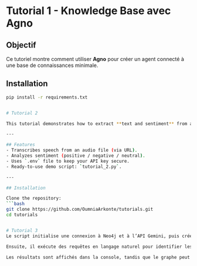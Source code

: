 # Tutorial 1 - Knowledge Base avec Agno

## Objectif
Ce tutoriel montre comment utiliser **Agno** pour créer un agent connecté à une base de connaissances minimale.

## Installation
```bash
pip install -r requirements.txt


# Tutorial 2

This tutorial demonstrates how to extract **text and sentiment** from an audio file in just a few lines of Python using [AssemblyAI](https://www.assemblyai.com/).

---

## Features
- Transcribes speech from an audio file (via URL).
- Analyzes sentiment (positive / negative / neutral).
- Uses `.env` file to keep your API key secure.
- Ready-to-use demo script: `tutorial_2.py`.

---

## Installation

Clone the repository:
```bash
git clone https://github.com/OumniaArkonte/tutorials.git
cd tutorials


# Tutorial 3 
Le script initialise une connexion à Neo4j et à l’API Gemini, puis crée et ajoute dans le graphe des “episodes” représentant les interactions clients : inscriptions, vues de produits, ajouts au panier, achats, avis et parrainages. 

Ensuite, il exécute des requêtes en langage naturel pour identifier les clients les plus connectés, les clients à fort potentiel d’achat, les communautés par catégorie et les super-parrains. 

Les résultats sont affichés dans la console, tandis que le graphe peut être exploré avec Neo4j Browser ou Bloom.

